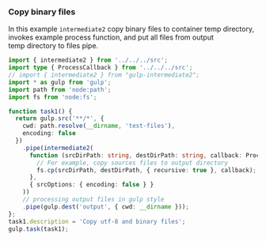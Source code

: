 ### Copy binary files

In this example `intermediate2` copy binary files to
container temp directory, invokes example process function,
and put all files from output temp directory
to files pipe.

```typescript file=./gulpfile.ts
import { intermediate2 } from '../../../src';
import type { ProcessCallback } from '../../../src';
// import { intermediate2 } from "gulp-intermediate2";
import * as gulp from 'gulp';
import path from 'node:path';
import fs from 'node:fs';

function task1() {
  return gulp.src('**/*', {
    cwd: path.resolve(__dirname, 'test-files'),
    encoding: false
  })
    .pipe(intermediate2(
      function (srcDirPath: string, destDirPath: string, callback: ProcessCallback): void {
        // For example, copy sources files to output directory
        fs.cp(srcDirPath, destDirPath, { recursive: true }, callback);
      },
      { srcOptions: { encoding: false } }
    ))
    // processing output files in gulp style
    .pipe(gulp.dest('output', { cwd: __dirname }));
};
task1.description = 'Copy utf-8 and binary files';
gulp.task(task1);

```
